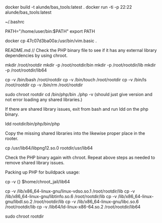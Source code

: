 docker build -t alunde/bas_tools:latest .
docker run -ti -p 22:22 alunde/bas_tools:latest

~/.bashrc

PATH="/home/user/bin:$PATH"
export PATH

docker cp 47c07d3ba00a:/usr/bin/vim.basic .

README.md 
// Check the PHP binary file to see if it has any external library dependencies by using chroot.

mkdir /root/rootdir
mkdir -p /root/rootdir/bin
mkdir -p /root/rootdir/lib
mkdir -p /root/rootdir/lib64

cp -v /bin/bash /root/rootdir
cp -v /bin/touch /root/rootdir
cp -v /bin/ls /root/rootdir
cp -v /bin/rm /root/rootdir

sudo chroot rootdir
cd /bin/php/bin
./php -v (should just give version and not error loading any shared libraries.)

If there are shared library issues, exit from bash and run ldd on the php binary.

ldd rootdir/bin/php/bin/php

Copy the missing shared libraries into the likewise proper place in the rooter.

cp /usr/lib64/libpng12.so.0 rootdir/usr/lib64

Check the PHP binary again with chroot.  Repeat above steps as needed to remove shared library issues.

Packing up PHP for buildpack usage:

cp -v {<List dependencies here>} $home/chroot_jail/lib64

cp -v /lib/x86_64-linux-gnu/linux-vdso.so.1 /root/rootdir/lib
cp -v /lib/x86_64-linux-gnu/libtinfo.so.6 /root/rootdir/lib
cp -v /lib/x86_64-linux-gnu/libdl.so.2 /root/rootdir/lib
cp -v /lib/x86_64-linux-gnu/libc.so.6 /root/rootdir/lib
cp -v /lib64/ld-linux-x86-64.so.2 /root/rootdir/lib64

sudo chroot rootdir


